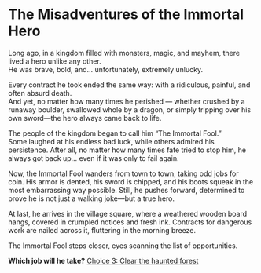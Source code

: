 # The Misadventures of the Immortal Hero

Long ago, in a kingdom filled with monsters, magic, and mayhem, there lived a hero unlike any other.  
He was brave, bold, and… unfortunately, extremely unlucky.  

Every contract he took ended the same way: with a ridiculous, painful, and often absurd death.  
And yet, no matter how many times he perished — whether crushed by a runaway boulder, swallowed whole by a dragon, or simply tripping over his own sword—the hero always came back to life.  

The people of the kingdom began to call him “The Immortal Fool.”  
Some laughed at his endless bad luck, while others admired his persistence. After all, no matter how many times fate tried to stop him, he always got back up… even if it was only to fail again.  

Now, the Immortal Fool wanders from town to town, taking odd jobs for coin. His armor is dented, his sword is chipped, and his boots squeak in the most embarrassing way possible. Still, he pushes forward, determined to prove he is not just a walking joke—but a true hero.  

At last, he arrives in the village square, where a weathered wooden board hangs, covered in crumpled notices and fresh ink. Contracts for dangerous work are nailed across it, fluttering in the morning breeze.  

The Immortal Fool steps closer, eyes scanning the list of opportunities.  

**Which job will he take?**
[Choice 3: Clear the haunted forest](choice3.md)
